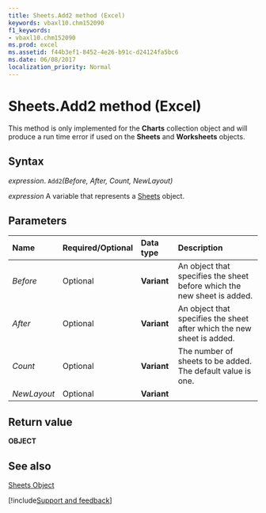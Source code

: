 ```yaml
---
title: Sheets.Add2 method (Excel)
keywords: vbaxl10.chm152090
f1_keywords:
- vbaxl10.chm152090
ms.prod: excel
ms.assetid: f44b3ef1-8452-4e26-b91c-d24124fa5bc6
ms.date: 06/08/2017
localization_priority: Normal
---
```



# Sheets.Add2 method (Excel)

This method is only implemented for the  **Charts** collection object and will produce a run time error if used on the **Sheets** and **Worksheets** objects.


## Syntax

_expression_. `Add2`_(Before,_ _After,_ _Count,_ _NewLayout)_

_expression_ A variable that represents a [Sheets](Excel.Sheets.md) object.


## Parameters



|Name|Required/Optional|Data type|Description|
|:-----|:-----|:-----|:-----|
| _Before_|Optional|**Variant**|An object that specifies the sheet before which the new sheet is added.|
| _After_|Optional|**Variant**|An object that specifies the sheet after which the new sheet is added.|
| _Count_|Optional|**Variant**|The number of sheets to be added. The default value is one.|
| _NewLayout_|Optional|**Variant**||

## Return value

 **OBJECT**


## See also


[Sheets Object](Excel.Sheets.md)

[!include[Support and feedback](~/includes/feedback-boilerplate.md)]
